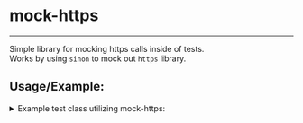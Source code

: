 # mock-https
----------
Simple library for mocking https calls inside of tests.  
Works by using `sinon` to mock out `https` library.

Usage/Example:
--------------  
<details><summary>Example test class utilizing mock-https:</summary>

<p>

####

```javascript
const mockhttps = require('mock-https');
let sampleUrlResponse = "...";

afterEach(function() {
  mockhttps.reset();
});

describe('description of test', () => {
  it('should blah blah', async () => {
    mockhttps.get('https://www.url.com/something.json?limit=5', sampleUrlResponse);
    
    const result = await SomeClass.methodThatUsesHttps();
	assert.equal("", result);
  });
});


```
</p>
</details>